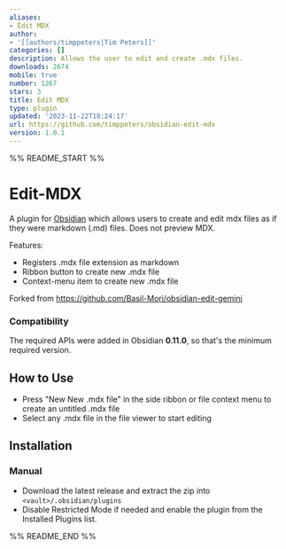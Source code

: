 ```yaml
---
aliases:
- Edit MDX
author:
- '[[authors/timppeters|Tim Peters]]'
categories: []
description: Allows the user to edit and create .mdx files.
downloads: 2674
mobile: true
number: 1267
stars: 3
title: Edit MDX
type: plugin
updated: '2023-11-22T18:24:17'
url: https://github.com/timppeters/obsidian-edit-mdx
version: 1.0.1
---
```


%% README_START %%

# Edit-MDX

A plugin for [Obsidian](https://obsidian.md) which allows users to create and edit mdx files as if they were markdown (.md) files. Does not preview MDX.

Features:
- Registers .mdx file extension as markdown
- Ribbon button to create new .mdx file
- Context-menu item to create new .mdx file

Forked from https://github.com/Basil-Mori/obsidian-edit-gemini

### Compatibility
The required APIs were added in Obsidian **0.11.0**, so that's the minimum required version.

## How to Use
- Press "New New .mdx file" in the side ribbon or file context menu to create an untitled .mdx file
- Select any .mdx file in the file viewer to start editing

## Installation
### Manual
- Download the latest release and extract the zip into `<vault>/.obsidian/plugins`
- Disable Restricted Mode if needed and enable the plugin from the Installed Plugins list.

%% README_END %%
